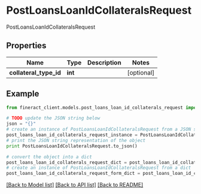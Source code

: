 # PostLoansLoanIdCollateralsRequest

PostLoansLoanIdCollateralsRequest

## Properties

Name | Type | Description | Notes
------------ | ------------- | ------------- | -------------
**collateral_type_id** | **int** |  | [optional] 

## Example

```python
from fineract_client.models.post_loans_loan_id_collaterals_request import PostLoansLoanIdCollateralsRequest

# TODO update the JSON string below
json = "{}"
# create an instance of PostLoansLoanIdCollateralsRequest from a JSON string
post_loans_loan_id_collaterals_request_instance = PostLoansLoanIdCollateralsRequest.from_json(json)
# print the JSON string representation of the object
print PostLoansLoanIdCollateralsRequest.to_json()

# convert the object into a dict
post_loans_loan_id_collaterals_request_dict = post_loans_loan_id_collaterals_request_instance.to_dict()
# create an instance of PostLoansLoanIdCollateralsRequest from a dict
post_loans_loan_id_collaterals_request_form_dict = post_loans_loan_id_collaterals_request.from_dict(post_loans_loan_id_collaterals_request_dict)
```
[[Back to Model list]](../README.md#documentation-for-models) [[Back to API list]](../README.md#documentation-for-api-endpoints) [[Back to README]](../README.md)


